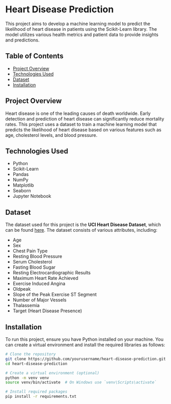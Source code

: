 # Heart Disease Prediction

This project aims to develop a machine learning model to predict the likelihood of heart disease in patients using the Scikit-Learn library. The model utilizes various health metrics and patient data to provide insights and predictions.

## Table of Contents

- [Project Overview](#project-overview)
- [Technologies Used](#technologies-used)
- [Dataset](#dataset)
- [Installation](#installation)

## Project Overview

Heart disease is one of the leading causes of death worldwide. Early detection and prediction of heart disease can significantly reduce mortality rates. This project uses a dataset to train a machine learning model that predicts the likelihood of heart disease based on various features such as age, cholesterol levels, and blood pressure.

## Technologies Used

- Python
- Scikit-Learn
- Pandas
- NumPy
- Matplotlib
- Seaborn
- Jupyter Notebook

## Dataset

The dataset used for this project is the **UCI Heart Disease Dataset**, which can be found [here](https://archive.ics.uci.edu/ml/datasets/heart+Disease). The dataset consists of various attributes, including:

- Age
- Sex
- Chest Pain Type
- Resting Blood Pressure
- Serum Cholesterol
- Fasting Blood Sugar
- Resting Electrocardiographic Results
- Maximum Heart Rate Achieved
- Exercise Induced Angina
- Oldpeak
- Slope of the Peak Exercise ST Segment
- Number of Major Vessels
- Thalassemia
- Target (Heart Disease Presence)

## Installation

To run this project, ensure you have Python installed on your machine. You can create a virtual environment and install the required libraries as follows:

```bash
# Clone the repository
git clone https://github.com/yourusername/heart-disease-prediction.git
cd heart-disease-prediction

# Create a virtual environment (optional)
python -m venv venv
source venv/bin/activate  # On Windows use `venv\Scripts\activate`

# Install required packages
pip install -r requirements.txt
